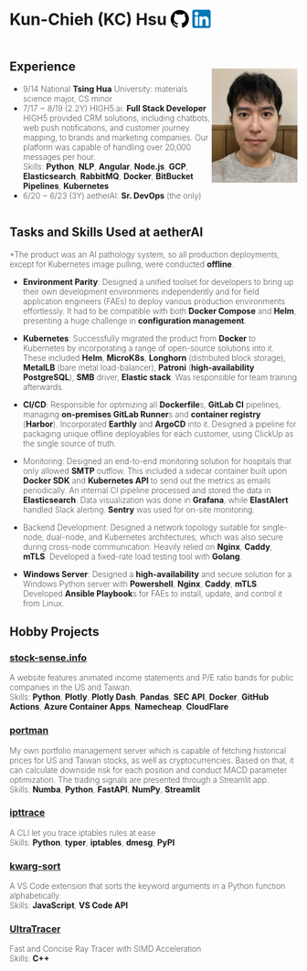 <div style="font-weight: 200">

# Kun-Chieh (KC) Hsu <span style="vertical-align: middle;">[![](./assets/github.png)](https://github.com/sieginglion/resume)</span> <span style="vertical-align: middle;">[![](./assets/linkedin.png)](https://www.linkedin.com/in/sieginglion/)</span>

<div style="display: flex; justify-content: space-between; align-items: center;">
<div>

## Experience

- 9/14 National **Tsing Hua** University: materials science major, CS minor
- 7/17 ~ 8/19 (2.2Y) HIGH5.ai: **Full Stack Developer** \
  HIGH5 provided CRM solutions, including chatbots, web push notifications, and customer journey mapping, to brands and marketing companies. Our platform was capable of handling over 20,000 messages per hour. \
  Skills: **Python**, **NLP**, **Angular**, **Node.js**, **GCP**, **Elasticsearch**, **RabbitMQ**, **Docker**, **BitBucket Pipelines**, **Kubernetes**
- 6/20 ~ 6/23 (3Y) aetherAI: **Sr. DevOps** (the only)

</div>
<img src="./assets/sieginglion.jpeg" height=200></img>
</div>

## Tasks and Skills Used at aetherAI

\*The product was an AI pathology system, so all production deployments, except for Kubernetes image pulling, were conducted **offline**.

- **Environment Parity**: Designed a unified toolset for developers to bring up their own development environments independently and for field application engineers (FAEs) to deploy various production environments effortlessly. It had to be compatible with both **Docker Compose** and **Helm**, presenting a huge challenge in **configuration management**.

- **Kubernetes**: Successfully migrated the product from **Docker** to Kubernetes by incorporating a range of open-source solutions into it. These included **Helm**, **MicroK8s**, **Longhorn** (distributed block storage), **MetalLB** (bare metal load-balancer), **Patroni** (**high-availability PostgreSQL**), **SMB** driver, **Elastic stack**. Was responsible for team training afterwards.

- **CI/CD**: Responsible for optimizing all **Dockerfile**s, **GitLab CI** pipelines, managing **on-premises GitLab Runner**s and **container registry** (**Harbor**). Incorporated **Earthly** and **ArgoCD** into it. Designed a pipeline for packaging unique offline deployables for each customer, using ClickUp as the single source of truth.

- Monitoring: Designed an end-to-end monitoring solution for hospitals that only allowed **SMTP** outflow. This included a sidecar container built upon **Docker SDK** and **Kubernetes API** to send out the metrics as emails periodically. An internal CI pipeline processed and stored the data in **Elasticsearch**. Data visualization was done in **Grafana**, while **ElastAlert** handled Slack alerting. **Sentry** was used for on-site monitoring.

- Backend Development: Designed a network topology suitable for single-node, dual-node, and Kubernetes architectures, which was also secure during cross-node communication. Heavily relied on **Nginx**, **Caddy**, **mTLS**. Developed a fixed-rate load testing tool with **Golang**.

- **Windows Server**: Designed a **high-availability** and secure solution for a Windows Python server with **Powershell**, **Nginx**, **Caddy**, **mTLS**. Developed **Ansible Playbook**s for FAEs to install, update, and control it from Linux.

## Hobby Projects

### [stock-sense.info](https://stock-sense.info/)

A website features animated income statements and P/E ratio bands for public companies in the US and Taiwan. \
Skills: **Python**, **Plotly**, **Plotly Dash**, **Pandas**, **SEC API**, **Docker**, **GitHub Actions**, **Azure Container Apps**, **Namecheap**, **CloudFlare**

### [portman](https://github.com/sieginglion/portman)

My own portfolio management server which is capable of fetching historical prices for US and Taiwan stocks, as well as cryptocurrencies. Based on that, it can calculate downside risk for each position and conduct MACD parameter optimization. The trading signals are presented through a Streamlit app. \
Skills: **Numba**, **Python**, **FastAPI**, **NumPy**, **Streamlit**

### [ipttrace](https://pypi.org/project/ipttrace/)

A CLI let you trace iptables rules at ease \
Skills: **Python**, **typer**, **iptables**, **dmesg**, **PyPI**

### [kwarg-sort](https://marketplace.visualstudio.com/items?itemName=sieginglion.kwarg-sort)

A VS Code extension that sorts the keyword arguments in a Python function alphabetically. \
Skills: **JavaScript**, **VS Code API**

### [UltraTracer](https://github.com/sieginglion/UltraTracer)

Fast and Concise Ray Tracer with SIMD Acceleration \
Skills: **C++**

</div>
